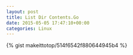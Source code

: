 ```yaml
---
layout: post                                                                                                              
title: List Dir Contents.Go                                                                                                                       
date: 2015-05-05 17:47:10+00:00                                                                                                                        
categories: Linux                                                                                                                
---                                                                                                                              
```


{% gist makeittotop/514f6542f880644945b4 %}                                                                                                           

